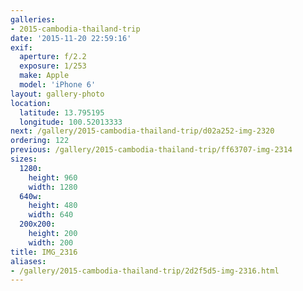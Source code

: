 ```yaml
---
galleries:
- 2015-cambodia-thailand-trip
date: '2015-11-20 22:59:16'
exif:
  aperture: f/2.2
  exposure: 1/253
  make: Apple
  model: 'iPhone 6'
layout: gallery-photo
location:
  latitude: 13.795195
  longitude: 100.52013333
next: /gallery/2015-cambodia-thailand-trip/d02a252-img-2320
ordering: 122
previous: /gallery/2015-cambodia-thailand-trip/ff63707-img-2314
sizes:
  1280:
    height: 960
    width: 1280
  640w:
    height: 480
    width: 640
  200x200:
    height: 200
    width: 200
title: IMG_2316
aliases:
- /gallery/2015-cambodia-thailand-trip/2d2f5d5-img-2316.html
---
```

